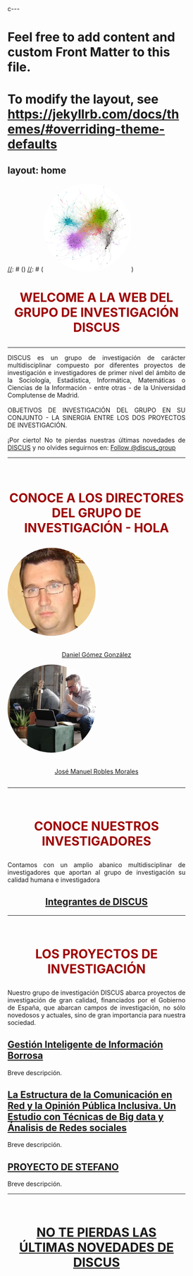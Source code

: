 c---
# Feel free to add content and custom Front Matter to this file.
# To modify the layout, see https://jekyllrb.com/docs/themes/#overriding-theme-defaults

layout: home
---

[//]: # (<style> body { background-image: url('images/PLOT.png');} </style>)
[//]: # (<a href="https://scholar.google.es/citations?user=S5uOAGEAAAAJ&hl=es&oi=ao"><img src="images/PLOT.png" height="auto" width="200" style="border-radius:50%"></a>)

[//]: # (<img src="images/yo.jpg" height="auto" width="auto" style="border-radius:50%">)

[//]: # (<img src="images/comunidades.png" />)

<h1><p style="text-align: center; color: #9e0000"><strong>WELCOME A LA WEB DEL GRUPO DE INVESTIGACIÓN DISCUS</strong></p></h1>

***

<p align="justify">
DISCUS es un grupo de investigación de carácter multidisciplinar compuesto por diferentes proyectos de investigación e investigadores de primer nivel del ámbito de la Sociología, Estadística, Informática, Matemáticas o Ciencias de la Información - entre otras - de la Universidad Complutense de Madrid. <br> <br>
OBJETIVOS DE INVESTIGACIÓN DEL GRUPO EN SU CONJUNTO - LA SINERGIA ENTRE LOS DOS PROYECTOS DE INVESTIGACIÓN.
<br>
<br>
¡Por cierto! No te pierdas nuestras últimas novedades de <a href="/discusgroup/twitter/" >DISCUS</a> y no olvides seguirnos en: <a href="https://twitter.com/discus_group?ref_src=twsrc%5Etfw" class="twitter-follow-button" data-show-count="false">Follow @discus_group</a><script async src="https://platform.twitter.com/widgets.js" charset="utf-8"></script>
</p>

***



<html>
<head>
<style>
* {
  box-sizing: border-box;
}

.column {
  float: left;
  width: 50%;
  padding: 70px;
}

/* Clearfix (clear floats) */
.row::after {
  content: "";
  clear: both;
  display: table;
}
</style>
</head>
<body>


<h1><p style="text-align: center; color: #9e0000;"><br><strong>CONOCE A LOS DIRECTORES DEL GRUPO DE INVESTIGACIÓN - HOLA</strong></p></h1>
 <div class="row">
  <div class="column">
    <img src="images/dani.jpeg" height="200" width="200" style="border-radius:50%">
     <p style="text-align: center;"> <br> <a href="/discusgroup/daniel-gomez/" >Daniel Gómez González</a></p>
  </div>
  <div class="column">
    <img src="images/jmrobles.jpeg" height="200" width="200" style="border-radius:50%">
     <p style="text-align: center;"><br> <a href="/discusgroup/josem-robles/" >José Manuel Robles Morales</a></p>
  </div>
</div>


</body>
</html>

***
<br>
<h1><p style="text-align: center; color: #9e0000;"><strong>CONOCE NUESTROS INVESTIGADORES</strong></p></h1>
<p align="justify">Contamos con un amplio abanico multidisciplinar de investigadores que aportan al grupo de investigación su calidad humana e investigadora</p>
<div style="text-align: center">
<h2><a href="/discusgroup/integrantes-discus" >Integrantes de DISCUS</a></h2>
</div>

***
<br>
<h1><p style="text-align: center; color: #9e0000;"><strong>LOS PROYECTOS DE INVESTIGACIÓN</strong></p></h1>
<p align="justify">Nuestro grupo de investigación DISCUS abarca proyectos de investigación de gran calidad, financiados por el Gobierno de España, que abarcan campos de investigación, no sólo novedosos y actuales, sino de gran importancia para nuestra sociedad. </p>

<h2><a href="/discusgroup/proyecto_fuzzy/" >Gestión Inteligente de Información Borrosa</a></h2>
Breve descripción.
<br>
<h2><a href="/discusgroup/proyecto_comunicacion/" >La Estructura de la Comunicación en Red y la Opinión Pública Inclusiva. Un Estudio con Técnicas de Big data y Ánalisis de Redes sociales</a></h2>
Breve descripción.
<br>
<h2><a href="/discusgroup/proyecto_stefano/" >PROYECTO DE STEFANO</a></h2>
Breve descripción.

<br>

***

<br>
<h1><p style="text-align: center; color: #9e0000;"><strong><a href="/discusgroup/twitter/" >NO TE PIERDAS LAS ÚLTIMAS NOVEDADES DE DISCUS</a></strong></p></h1>
